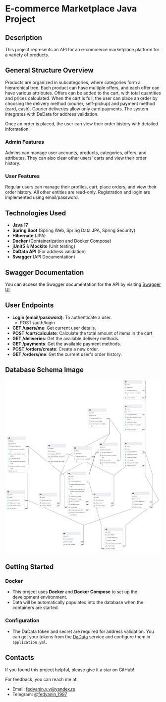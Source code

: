 # E-commerce Marketplace Java Project

## Description

This project represents an API for an e-commerce marketplace platform for a variety of products.

## General Structure Overview

Products are organized in subcategories, where categories form a hierarchical tree. Each product can have multiple offers, and each offer can have various attributes. Offers can be added to the cart, with total quantities and prices calculated. When the cart is full, the user can place an order by choosing the delivery method (courier, self-pickup) and payment method (card, cash). Courier deliveries allow only card payments. The system integrates with DaData for address validation.

Once an order is placed, the user can view their order history with detailed information.

### Admin Features
Admins can manage user accounts, products, categories, offers, and attributes. They can also clear other users' carts and view their order history.

### User Features
Regular users can manage their profiles, cart, place orders, and view their order history. All other entities are read-only. Registration and login are implemented using email/password.

## Technologies Used

- **Java 17**
- **Spring Boot** (Spring Web, Spring Data JPA, Spring Security)
- **Hibernate** (JPA)
- **Docker** (Containerization and Docker Compose)
- **jUnit5** & **Mockito** (Unit testing)
- **DaData API** (For address validation)
- **Swagger** (API Documentation)

## Swagger Documentation

You can access the Swagger documentation for the API by visiting [Swagger UI](http://localhost:8080/swagger-ui/index.html#/).

## User Endpoints

- **Login (email/password)**: To authenticate a user.
    - POST /auth/login
- **GET /users/me**: Get current user details.
- **POST /cart/calculate**: Calculate the total amount of items in the cart.
- **GET /deliveries**: Get the available delivery methods.
- **GET /payments**: Get the available payment methods.
- **POST /orders/create**: Create a new order.
- **GET /orders/me**: Get the current user's order history.

## Database Schema Image

![Database Schema](DBSchema.png)

## Getting Started

### Docker

- This project uses **Docker** and **Docker Compose** to set up the development environment.
- Data will be automatically populated into the database when the containers are started.

### Configuration

- The DaData token and secret are required for address validation. You can get your tokens from the [DaData](https://dadata.ru/) service and configure them in `application.yml`.

## Contacts

If you found this project helpful, please give it a star on GitHub!

For feedback, you can reach me at:

- Email: [fedyanin.v.v@yandex.ru](mailto:fedyanin.v.v@yandex.ru)
- Telegram: [@fedyanin_1997](https://t.me/fedyanin_1997)